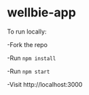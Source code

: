 # wellbie-app


To run locally:

-Fork the repo

-Run `npm install`

-Run `npm start`

-Visit http://localhost:3000

